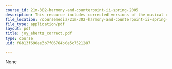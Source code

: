 ```yaml
---
course_id: 21m-302-harmony-and-counterpoint-ii-spring-2005
description: This resource includes corrected versions of the musical rhythms.
file_location: /coursemedia/21m-302-harmony-and-counterpoint-ii-spring-2005/f6b13f690ee3b7f06764b0e5c7521287_joy_ebertz_correct.pdf
file_type: application/pdf
layout: pdf
title: joy_ebertz_correct.pdf
type: course
uid: f6b13f690ee3b7f06764b0e5c7521287

---
```

None